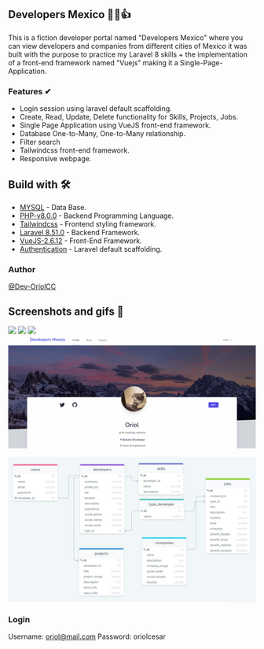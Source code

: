 ## Developers Mexico 📕😎👍

This is a fiction developer portal named "Developers Mexico" where you can view developers and companies from different cities of Mexico it was built with the purpose to practice my Laravel 8 skills + the implementation of a front-end framework named "Vuejs" making it a Single-Page-Application.

### Features ✔
* Login session using laravel default scaffolding.
* Create, Read, Update, Delete functionality for Skills, Projects, Jobs.
* Single Page Application using VueJS front-end framework.
* Database One-to-Many, One-to-Many relationship.
* Filter search
* Tailwindcss front-end framework.
* Responsive webpage.

## Build with 🛠️
* [MYSQL](https://www.mysql.com) - Data Base.
* [PHP-v8.0.0](https://www.php.net) - Backend Programming Language.
* [Tailwindcss](https://tailwindcss.com/) - Frontend styling framework.
* [Laravel 8.51.0](https://laravel.com) - Backend Framework.
* [VueJS-2.6.12](https://vuejs.org/) - Front-End Framework.
* [Authentication](https://laravel.com/docs/7.x/authentication) - Laravel default scaffolding.


### Author 
[@Dev-OriolCC](https://github.com/Dev-OriolCC)

## Screenshots and gifs 📸
![](demo/developers_1.gif)
![](demo/developers_2.gif)
![](demo/developers_3.gif)
![](demo/developers_4.gif)

![](demo/diagram.jpg)

### Login
Username: oriol@mail.com
Password: oriolcesar
